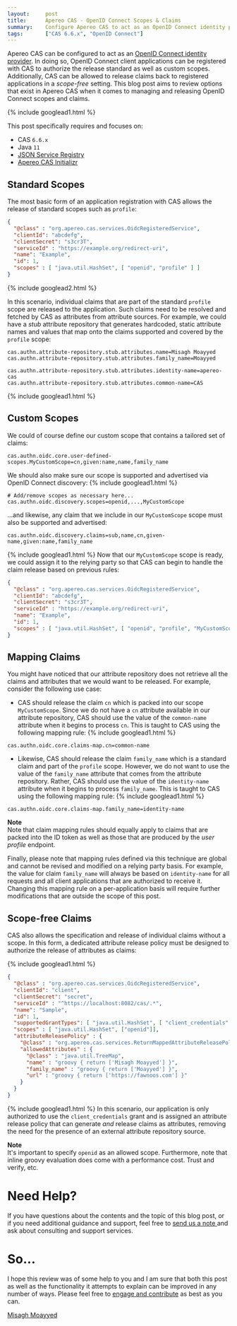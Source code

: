 ```yaml
---
layout:     post
title:      Apereo CAS - OpenID Connect Scopes & Claims
summary:    Configure Apereo CAS to act as an OpenID Connect identity provider, allowing the release of custom scopes and claims to applications.
tags:       ["CAS 6.6.x", "OpenID Connect"]
---
```


Apereo CAS can be configured to act as an [OpenID Connect identity provider][oidc]. In doing so, OpenID Connect client applications can be registered with CAS to authorize the release standard as well as custom scopes. Additionally, CAS can be allowed to release claims back to registered applications in a *scope-free* setting. This blog post aims to review options that exist in Apereo CAS when it comes to managing and releasing OpenID Connect scopes and claims.

{% include googlead1.html  %}

This post specifically requires and focuses on:

- CAS `6.6.x`
- Java `11`
- [JSON Service Registry][jsonsvc]
- [Apereo CAS Initializr][initializr] 

## Standard Scopes

The most basic form of an application registration with CAS allows the release of standard scopes such as `profile`:

```json
{
  "@class" : "org.apereo.cas.services.OidcRegisteredService",
  "clientId": "abcdefg",
  "clientSecret": "s3cr3T",
  "serviceId" : "https://example.org/redirect-uri",
  "name": "Example",
  "id": 1,
  "scopes" : [ "java.util.HashSet", [ "openid", "profile" ] ]
}
```

{% include googlead2.html  %}

In this scenario, individual claims that are part of the standard `profile` scope are released to the application. Such claims need to be resolved and fetched by CAS as attributes from attribute sources. For example, we could have a *stub* attribute repository that generates hardcoded, static attribute names and values that map onto the claims supported and covered by the `profile` scope:

```properties
cas.authn.attribute-repository.stub.attributes.name=Misagh Moayyed
cas.authn.attribute-repository.stub.attributes.family_name=Moayyed

cas.authn.attribute-repository.stub.attributes.identity-name=apereo-cas
cas.authn.attribute-repository.stub.attributes.common-name=CAS
```
{% include googlead1.html  %}
## Custom Scopes

We could of course define our custom scope that contains a tailored set of claims:

```properties
cas.authn.oidc.core.user-defined-scopes.MyCustomScope=cn,given:name,name,family_name
```

We should also make sure our scope is supported and advertised via OpenID Connect discovery:
{% include googlead1.html  %}
```properties
# Add/remove scopes as necessary here...
cas.authn.oidc.discovery.scopes=openid,...,MyCustomScope
```

...and likewise, any claim that we include in our `MyCustomScope` scope must also be supported and advertised:

```properties
cas.authn.oidc.discovery.claims=sub,name,cn,given-name,given:name,family_name
```
{% include googlead1.html  %}
Now that our `MyCustomScope` scope is ready, we could assign it to the relying party so that CAS can begin to handle the claim release based on previous rules:

```json
{
  "@class" : "org.apereo.cas.services.OidcRegisteredService",
  "clientId": "abcdefg",
  "clientSecret": "s3cr3T",
  "serviceId" : "https://example.org/redirect-uri",
  "name": "Example",
  "id": 1,
  "scopes" : [ "java.util.HashSet", [ "openid", "profile", "MyCustomScope" ] ]
}
```

## Mapping Claims

You might have noticed that our attribute repository does not retrieve all the claims and attributes that we would want to be released. For example, consider the following use case:

- CAS should release the claim `cn` which is packed into our scope `MyCustomScope`. Since we do not have a `cn` attribute available in our attribute repository, CAS should use the value of the `common-name` attribute when it begins to process `cn`. This is taught to CAS using the following mapping rule:
{% include googlead1.html  %}
```properties
cas.authn.oidc.core.claims-map.cn=common-name
```

- Likewise, CAS should release the claim `family_name` which is a standard claim and part of the `profile` scope. However, we do not want to use the value of the `family_name` attribute that comes from the attribute repository. Rather, CAS should use the value of the `identity-name` attribute when it begins to process `family_name`. This is taught to CAS using the following mapping rule:
{% include googlead1.html  %}
```properties
cas.authn.oidc.core.claims-map.family_name=identity-name
```

<div class="alert alert-info">
  <strong>Note</strong><br/>Note that claim mapping rules should equally apply to claims that are packed into the ID token as well as those that are produced by the <i>user profile</i> endpoint. 
</div>

Finally, please note that mapping rules defined via this technique are global and cannot be revised and modified on a relying party basis. For example, the value for claim `family_name` will always be based on `identity-name` for all requests and all client applications that are authorized to receive it. Changing this mapping rule on a per-application basis will require further modifications that are outside the scope of this post.

## Scope-free Claims

CAS also allows the specification and release of individual claims without a scope. In this form, a dedicated attribute release policy must be designed to authorize the release of attributes as claims:

{% include googlead1.html  %}

```json
{
  "@class" : "org.apereo.cas.services.OidcRegisteredService",
  "clientId": "client",
  "clientSecret": "secret",
  "serviceId" : "^https://localhost:8082/cas/.*",
  "name": "Sample",
  "id": 1,
  "supportedGrantTypes": [ "java.util.HashSet", [ "client_credentials" ] ],
  "scopes" : [ "java.util.HashSet", ["openid"]],
  "attributeReleasePolicy" : {
    "@class" : "org.apereo.cas.services.ReturnMappedAttributeReleasePolicy",
    "allowedAttributes" : {
      "@class" : "java.util.TreeMap",
      "name" : "groovy { return ['Misagh Moayyed'] }",
      "family_name" : "groovy { return ['Moayyed'] }",
      "url" : "groovy { return ['https://fawnoos.com'] }"
    }
  }
}
```
{% include googlead1.html  %}
In this scenario, our application is only authorized to use the `client_credentials` grant and is assigned an attribute release policy that can generate *and* release claims as attributes, removing the need for the presence of an external attribute repository source.

<div class="alert alert-info">
  <strong>Note</strong><br/>It's important to specify <code>openid</code> as an allowed scope. Furthermore, note that inline groovy evaluation does come with a performance cost. Trust and verify, etc.
</div>

# Need Help?

If you have questions about the contents and the topic of this blog post, or if you need additional guidance and support, feel free to [send us a note ](/#contact-section-header) and ask about consulting and support services.

# So...

I hope this review was of some help to you and I am sure that both this post as well as the functionality it attempts to explain can be improved in any number of ways. Please feel free to [engage and contribute][contribguide] as best as you can.

[Misagh Moayyed](https://fawnoos.com)

[contribguide]: https://apereo.github.io/cas/developer/Contributor-Guidelines.html
[initializr]: https://getcas.apereo.org
[jsonsvc]: https://apereo.github.io/cas/6.6.x/services/JSON-Service-Management.html
[oidc]: https://apereo.github.io/cas/6.6.x/authentication/OIDC-Authentication.html